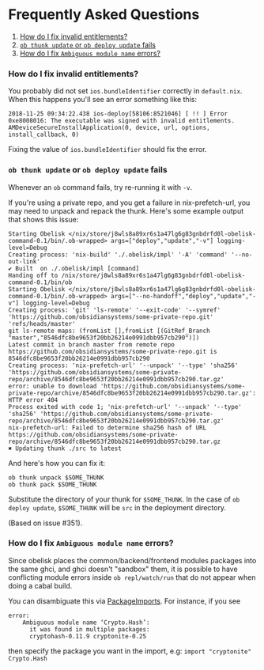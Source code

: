 # Frequently Asked Questions

1. [How do I fix invalid entitlements?  ](#how-do-i-fix-invalid-entitlements)
1. [`ob thunk update` or `ob deploy update` fails](#ob-thunk-update-or-ob-deploy-update-fails)
1. [How do I fix `Ambiguous module name` errors?](#how-do-i-fix-ambiguous-module-name-errors)

### How do I fix invalid entitlements?

You probably did not set `ios.bundleIdentifier` correctly in `default.nix`.
When this happens you'll see an error something like this:

```
2018-11-25 09:34:22.438 ios-deploy[58106:8521046] [ !! ] Error 0xe8008016: The executable was signed with invalid entitlements. AMDeviceSecureInstallApplication(0, device, url, options, install_callback, 0)
```

Fixing the value of `ios.bundleIdentifier` should fix the error.

### `ob thunk update` or `ob deploy update` fails
Whenever an `ob` command fails, try re-running it with `-v`.

If you're using a private repo, and you get a failure in nix-prefetch-url, you may need to unpack and repack the thunk.  Here's some example output that shows this issue:

```
Starting Obelisk </nix/store/j8wls8a89xr6s1a47lg6g83gnbdrfd0l-obelisk-command-0.1/bin/.ob-wrapped> args=["deploy","update","-v"] logging-level=Debug
Creating process: 'nix-build' './.obelisk/impl' '-A' 'command' '--no-out-link'
✔ Built  on ./.obelisk/impl [command]
Handing off to /nix/store/j8wls8a89xr6s1a47lg6g83gnbdrfd0l-obelisk-command-0.1/bin/ob
Starting Obelisk </nix/store/j8wls8a89xr6s1a47lg6g83gnbdrfd0l-obelisk-command-0.1/bin/.ob-wrapped> args=["--no-handoff","deploy","update","-v"] logging-level=Debug
Creating process: 'git' 'ls-remote' '--exit-code' '--symref' 'https://github.com/obsidiansystems/some-private-repo.git' 'refs/heads/master'
git ls-remote maps: (fromList [],fromList [(GitRef_Branch "master","8546dfc8be9653f20bb26214e0991dbb957cb290")])
Latest commit in branch master from remote repo https://github.com/obsidiansystems/some-private-repo.git is 8546dfc8be9653f20bb26214e0991dbb957cb290
Creating process: 'nix-prefetch-url' '--unpack' '--type' 'sha256' 'https://github.com/obsidiansystems/some-private-repo/archive/8546dfc8be9653f20bb26214e0991dbb957cb290.tar.gz'
error: unable to download 'https://github.com/obsidiansystems/some-private-repo/archive/8546dfc8be9653f20bb26214e0991dbb957cb290.tar.gz': HTTP error 404
Process exited with code 1; 'nix-prefetch-url' '--unpack' '--type' 'sha256' 'https://github.com/obsidiansystems/some-private-repo/archive/8546dfc8be9653f20bb26214e0991dbb957cb290.tar.gz'
nix-prefetch-url: Failed to determine sha256 hash of URL https://github.com/obsidiansystems/some-private-repo/archive/8546dfc8be9653f20bb26214e0991dbb957cb290.tar.gz
✖ Updating thunk ./src to latest
```

And here's how you can fix it:

```
ob thunk unpack $SOME_THUNK
ob thunk pack $SOME_THUNK
```
Substitute the directory of your thunk for `$SOME_THUNK`.  In the case of `ob deploy update`, `$SOME_THUNK` will be `src` in the deployment directory.

(Based on issue #351).

### How do I fix `Ambiguous module name` errors?
Since obelisk places the common/backend/frontend modules packages into the same ghci, and ghci doesn't "sandbox" them, it is possible to have conflicting module errors inside `ob repl/watch/run` that do not appear when doing a cabal build.

You can disambiguate this via [PackageImports](https://downloads.haskell.org/~ghc/latest/docs/html/users_guide/glasgow_exts.html#package-qualified-imports). For instance, if you see
```
error:
    Ambiguous module name ‘Crypto.Hash’:
      it was found in multiple packages:
      cryptohash-0.11.9 cryptonite-0.25
```
then specify the package you want in the import, e.g:
`import "cryptonite" Crypto.Hash`

